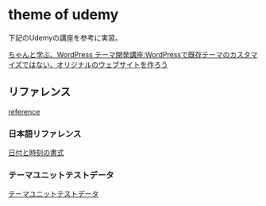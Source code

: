 # theme of udemy

下記のUdemyの講座を参考に実習。

[ちゃんと学ぶ、WordPress テーマ開発講座:WordPressで既存テーマのカスタマイズではない、オリジナルのウェブサイトを作ろう](https://www.udemy.com/course/wordpress_master/)

## リファレンス
[reference](https://developer.wordpress.org/reference/)
### 日本語リファレンス
[日付と時刻の書式](https://ja.wordpress.org/support/article/formatting-date-and-time/)
### テーマユニットテストデータ
[テーマユニットテストデータ](https://github.com/jawordpressorg/theme-test-data-ja)